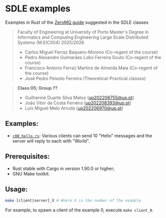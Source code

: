 # SDLE examples

Examples in Rust of the [ZeroMQ guide](https://zguide.zeromq.org/docs/chapter1/) suggested in the SDLE classes

> Faculty of Engineering at University of Porto
> Master's Degree in Informatics and Computing Engineering
> Large Scale Distributed Systems (M.EIC004) 2025/2026
>
> - Carlos Miguel Ferraz Baquero-Moreno (Co-regent of the course)
> - Pedro Alexandre Guimarães Lobo Ferreira Souto (Co-regent of the course)
> - Francisco António Ferraz Martins de Almeida Maia (Co-regent of the course)
> - José Pedro Peixoto Ferreira (Theoretical-Practical classes)

> **Class 05; Group ??**
>
> - Guilherme Duarte Silva Matos (up202208755@up.pt)
> - João Vítor da Costa Ferreira (up202208393@up.pt)
> - Luís Miguel Melo Arruda (up202206970@up.pt)

## Examples:

- [`c00_hello.rs`](./src/c00_hello.rs): Various clients can send 10 "Hello" messages and the server will reply to each with "World".

## Prerequisites:
- Rust stable with Cargo in version 1.90.0 or higher;
- GNU Make toolkit.

## Usage:

```bash
make [client|server]_X # Where X is the number of the example
```

For example, to spawn a client of the example 0, execute `make client_0`.
